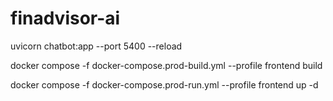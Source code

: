 # finadvisor-ai


 uvicorn chatbot:app --port 5400 --reload

docker compose -f docker-compose.prod-build.yml --profile frontend build 

docker compose -f docker-compose.prod-run.yml --profile frontend up -d